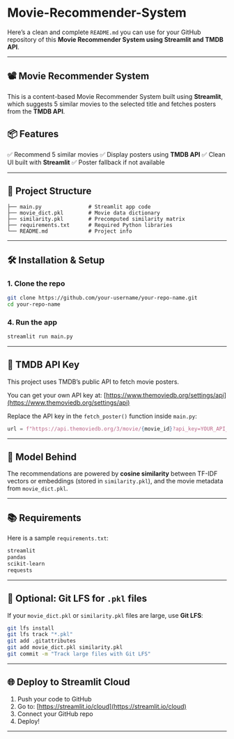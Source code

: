 # Movie-Recommender-System

Here’s a clean and complete `README.md` you can use for your GitHub repository of this **Movie Recommender System using Streamlit and TMDB API**.

---

## 📽️ Movie Recommender System

This is a content-based Movie Recommender System built using **Streamlit**, which suggests 5 similar movies to the selected title and fetches posters from the **TMDB API**.



## 📦 Features

✅ Recommend 5 similar movies
✅ Display posters using **TMDB API**
✅ Clean UI built with **Streamlit**
✅ Poster fallback if not available

---

## 📁 Project Structure

```
├── main.py               # Streamlit app code
├── movie_dict.pkl        # Movie data dictionary
├── similarity.pkl        # Precomputed similarity matrix
├── requirements.txt      # Required Python libraries
└── README.md             # Project info
```

---

## 🛠️ Installation & Setup

### 1. Clone the repo

```bash
git clone https://github.com/your-username/your-repo-name.git
cd your-repo-name
```


### 4. Run the app

```bash
streamlit run main.py
```

---

## 🔑 TMDB API Key

This project uses TMDB’s public API to fetch movie posters.

You can get your own API key at: [https://www.themoviedb.org/settings/api](https://www.themoviedb.org/settings/api)

Replace the API key in the `fetch_poster()` function inside `main.py`:

```python
url = f"https://api.themoviedb.org/3/movie/{movie_id}?api_key=YOUR_API_KEY&language=en-US"
```

---

## 🧠 Model Behind

The recommendations are powered by **cosine similarity** between TF-IDF vectors or embeddings (stored in `similarity.pkl`), and the movie metadata from `movie_dict.pkl`.

---

## 📚 Requirements

Here is a sample `requirements.txt`:

```txt
streamlit
pandas
scikit-learn
requests
```

---

## 📸 Optional: Git LFS for `.pkl` files

If your `movie_dict.pkl` or `similarity.pkl` files are large, use **Git LFS**:

```bash
git lfs install
git lfs track "*.pkl"
git add .gitattributes
git add movie_dict.pkl similarity.pkl
git commit -m "Track large files with Git LFS"
```

---

## 🌐 Deploy to Streamlit Cloud

1. Push your code to GitHub
2. Go to: [https://streamlit.io/cloud](https://streamlit.io/cloud)
3. Connect your GitHub repo
4. Deploy!

---
